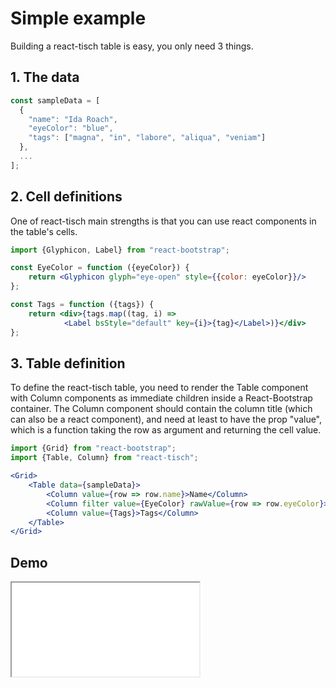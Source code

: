 # Simple example

Building a react-tisch table is easy, you only need 3 things.

## 1. The data

```jsx
const sampleData = [
  {
    "name": "Ida Roach",
    "eyeColor": "blue",
    "tags": ["magna", "in", "labore", "aliqua", "veniam"]
  },
  ...
];
```

## 2. Cell definitions

One of react-tisch main strengths is that you can use react components in the table's cells.

```jsx
import {Glyphicon, Label} from "react-bootstrap";

const EyeColor = function ({eyeColor}) {
    return <Glyphicon glyph="eye-open" style={{color: eyeColor}}/>
};

const Tags = function ({tags}) {
    return <div>{tags.map((tag, i) =>
            <Label bsStyle="default" key={i}>{tag}</Label>)}</div>
};
```

## 3. Table definition

To define the react-tisch table, you need to render the Table component with Column components as immediate children inside a React-Bootstrap <Grid> container. The Column component should contain the column title (which can also be a react component), and need at least to have the prop "value", which is a function taking the row as argument and returning the cell value.

```jsx
import {Grid} from "react-bootstrap";
import {Table, Column} from "react-tisch";

<Grid>
    <Table data={sampleData}>
        <Column value={row => row.name}>Name</Column>
        <Column filter value={EyeColor} rawValue={row => row.eyeColor}>Eye color</Column>
        <Column value={Tags}>Tags</Column>
    </Table>
</Grid>
```

## Demo

<iframe src="../../demo/index.html#Sample1">
</iframe>
